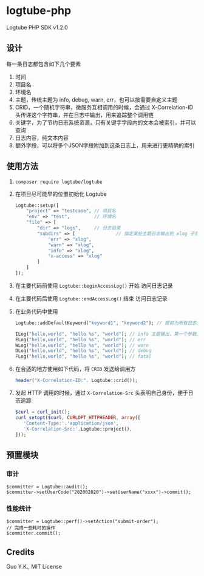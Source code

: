 # logtube-php

Logtube PHP SDK v1.2.0

## 设计

每一条日志都包含如下几个要素

1. 时间
2. 项目名
3. 环境名
4. 主题，传统主题为 info, debug, warn, err，也可以按需要自定义主题
5. CRID，一个随机字符串，微服务互相调用的时候，会通过 X-Correlation-ID 头传递这个字符串，并在日志中输出，用来追踪整个调用链
6. 关键字，为了节约日志系统资源，只有关键字字段内的文本会被索引，并可以查询
7. 日志内容，纯文本内容
8. 额外字段，可以将多个JSON字段附加到这条日志上，用来进行更精确的索引

## 使用方法

1. `composer require logtube/logtube`

2. 在项目尽可能早的位置初始化 Logtube

    ```php
    Logtube::setup([
        "project" => "testcase", // 项目名
        "env" => "test",         // 环境名
        "file" => [
            "dir" => "logs",     // 日志目录
            "subdirs" => [               // 指定某些主题日志输出到 xlog 子目录，便于 Filebeat 收集
                "err" => "xlog",
                "warn" => "xlog",
                "info" => "xlog",
                "x-access" => "xlog"
            ]
        ]
    ]);
    ```
   
3. 在主要代码前使用 `Logtube::beginAccessLog()` 开始 访问日志记录

4. 在主要代码后使用 `Logtube::endAccessLog()` 结束 访问日志记录

5. 在业务代码中使用

    ```php
    Logtube::addDefaultKeyword("keyword1", "keyword2"); // 提前为所有日志添加默认的关键字

    ILog("hello,world", "hello %s", "world"); // info 主题输出，第一个参数为关键词，第二个为格式，第三个为参数
    ELog("hello,world", "hello %s", "world"); // err
    WLog("hello,world", "hello %s", "world"); // warn
    DLog("hello,world", "hello %s", "world"); // debug
    FLog("hello,world", "hello %s", "world"); // fatal
    ```

6. 在合适的地方使用如下代码，将 `CRID` 发送给调用方

    ```php
    header("X-Correlation-ID:". Logtube::crid());
    ```
   
7. 发起 HTTP 调用的时候，通过 `X-Correlation-Src` 头表明自己身份，便于日志追踪

    ```php
   $curl = curl_init();
   curl_setopt($curl, CURLOPT_HTTPHEADER, array([
       'Content-Type:'.'application/json',
       'X-Correlation-Src:'.Logtube::project(),
   ]));
    ```
   
## 预置模块

### 审计

```
$committer = Logtube::audit();
$committer->setUserCode("202002020")->setUserName("xxxx")->commit();
```

### 性能统计

```
$committer = Logtube::perf()->setAction("submit-order");
// 完成一些耗时的操作
$committer.commit();
```

## Credits

Guo Y.K., MIT License
